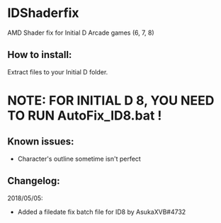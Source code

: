 # IDShaderfix
AMD Shader fix for Initial D Arcade games (6, 7, 8)

## How to install:

Extract files to your Initial D folder.

# NOTE: FOR INITIAL D 8, YOU NEED TO RUN AutoFix_ID8.bat !

## Known issues:
- Character's outline sometime isn't perfect

## Changelog:
2018/05/05:
- Added a filedate fix batch file for ID8 by AsukaXVB#4732